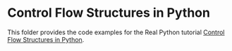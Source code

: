 # Control Flow Structures in Python

This folder provides the code examples for the Real Python tutorial [Control Flow Structures in Python](https://realpython.com/python-control-flow/).
